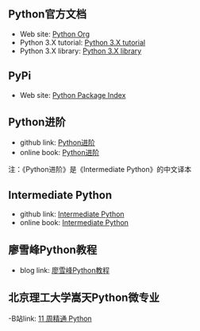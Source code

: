 ## Python官方文档
- Web site: [Python Org](https://www.python.org/)
- Python 3.X tutorial: [Python 3.X tutorial](https://docs.python.org/3.8/tutorial/index.html)
- Python 3.X library: [Python 3.X library](https://docs.python.org/3.8/library/index.html)

## PyPi
- Web site: [Python Package Index](https://pypi.org/)

## Python进阶
- github link: [Python进阶](https://github.com/eastlakeside/interpy-zh)
- online book: [Python进阶](https://eastlakeside.gitbook.io/interpy-zh/)

注：《Python进阶》是《Intermediate Python》的中文译本

## Intermediate Python
- github link: [Intermediate Python](https://github.com/yasoob/intermediatePython)
- online book: [Intermediate Python](https://book.pythontips.com/en/latest/)

## 廖雪峰Python教程
- blog link: [廖雪峰Python教程](https://www.liaoxuefeng.com/wiki/1016959663602400)

## 北京理工大学嵩天Python微专业
-B站link: [11 周精通 Python](https://www.bilibili.com/video/av77410524?from=search&seid=8900282911024124302)